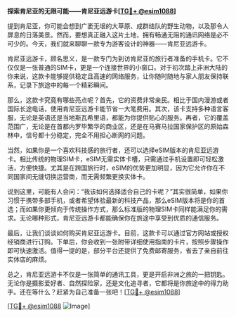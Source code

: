 **探索肯尼亚的无限可能——肯尼亚远游卡[[TG💪+ @esim1088](https://t.me/s/esim1088)]**

提到肯尼亚，你可能会想到广袤无垠的大草原、成群结队的野生动物，以及那令人屏息的日落美景。然而，要想真正融入这片土地，拥有畅通无阻的通讯网络是必不可少的。今天，我们就来聊聊一款专为游客设计的神器——肯尼亚远游卡。

肯尼亚远游卡，顾名思义，是一款专门为到访肯尼亚的旅行者准备的手机卡。它不仅仅是一张普通的SIM卡，更是一个连接世界的小窗口。对于初次踏上非洲大陆的你来说，这款卡能够提供稳定且高速的网络服务，让你随时随地与家人朋友保持联系，记录下旅途中的每一个精彩瞬间。

那么，这款卡究竟有哪些亮点呢？首先，它的资费非常亲民。相比于国内漫游或者国际长途电话，使用肯尼亚远游卡能节省一大笔费用。其次，该卡支持多种语言客服，无论是英语还是当地斯瓦希里语，都能为你提供贴心的服务。再者，它的覆盖范围广，无论是在首都内罗毕繁华的商业区，还是在马赛马拉国家保护区的原始森林中，信号都十分稳定，完全不用担心断网的问题。

当然，如果你是一个喜欢科技感的旅行者，还可以选择eSIM版本的肯尼亚远游卡。相比传统的物理SIM卡，eSIM无需实体卡槽，只需通过手机设置即可轻松激活，方便快捷。尤其是在跨国旅行时，eSIM的优势更加明显，因为它允许你在不同国家间无缝切换运营商，而无需频繁更换实体卡。

说到这里，可能有人会问：“我该如何选择适合自己的卡呢？”其实很简单，如果你习惯于携带多部手机，或者希望体验最新的科技产品，那么eSIM版本将是你的首选；而如果你更倾向于传统操作方式，那么标准版的物理SIM卡同样能满足你的需求。无论哪种形式，肯尼亚远游卡都能确保你在旅途中享受到优质的通信服务。

最后，让我们谈谈如何购买肯尼亚远游卡。目前，这款卡可以通过官方网站或授权经销商进行订购。下单后，你会收到一张附带详细使用指南的卡片，按照步骤操作即可快速激活。值得一提的是，部分平台还提供了免费邮寄服务，省去了亲自前往实体店的麻烦。

总之，肯尼亚远游卡不仅是一张简单的通讯工具，更是开启非洲之旅的一把钥匙。无论你是摄影爱好者、自然探险家，还是文化追寻者，它都将是你旅途中的得力助手。还在等什么？赶紧为自己准备一张吧！[[TG💪+ @esim1088](https://t.me/s/esim1088)]

[[TG💪+ @esim1088](https://t.me/s/esim1088) ![Image](https://i.postimg.cc/4NQfJmqS/Snipaste-2025-05-13-00-14-12.png)]